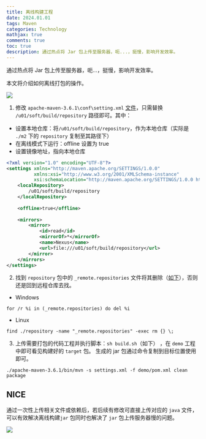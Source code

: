 ```yaml
---
title: 离线构建工程
date: 2024.01.01
tags: Maven
categories: Technology  
mathjax: true 
comments: true
toc: true
description: 通过热点将 Jar 包上传至服务器，呃...，挺慢，影响开发效率。
---
```


通过热点将 Jar 包上传至服务器，呃...，挺慢，影响开发效率。

本文将介绍如何离线打包的操作。

![](https://wyiyi.github.io/amber/contents/2023/apache-maven.png)

1. 修改 `apache-maven-3.6.1\conf\setting.xml` [文件](https://maven.apache.org/settings.html)，只需替换 `/u01/soft/build/repository` 路径即可。其中：
- 设置本地仓库：将`/u01/soft/build/repository`，作为本地仓库（实际是 `./m2` 下的 `repository` 复制至其路径下）
- 在离线模式下运行：offline 设置为 true
- 设置镜像地址，指向本地仓库

```xml
<?xml version="1.0" encoding="UTF-8"?>
<settings xmlns="http://maven.apache.org/SETTINGS/1.0.0"
          xmlns:xsi="http://www.w3.org/2001/XMLSchema-instance"
          xsi:schemaLocation="http://maven.apache.org/SETTINGS/1.0.0 http://maven.apache.org/xsd/settings-1.0.0.xsd">
    <localRepository>
        /u01/soft/build/repository
    </localRepository>
    
    <offline>true</offline>
    
    <mirrors>
        <mirror>
            <id>read</id>
            <mirrorOf>*</mirrorOf>
            <name>Nexus</name>
            <url>file:///u01/soft/build/repository</url>
        </mirror>
    </mirrors>
</settings>
```

2. 找到 `repository` 包中的 `_remote.repositories` 文件将其删除（[如下](https://blog.csdn.net/Remember_Z/article/details/119523295)），否则还是回到远程仓库去找。
- Windows
```
for /r %i in (_remote.repositories) do del %i
```
- Linux
```
find ./repository -name "_remote.repositories" -exec rm {} \;
```

3. 上传需要打包的代码工程并执行脚本：`sh build.sh`（如下） ，在 `demo` 工程中即可看见构建好的 `target` 包。 生成的 jar 包通过命令复制到目标位置使用即可。

```shell
./apache-maven-3.6.1/bin/mvn -s settings.xml -f demo/pom.xml clean package
```

## NICE

通过一次性上传相关文件或依赖后，若后续有修改可直接上传对应的 `java` 文件，可以有效解决离线构建`jar` 包同时也解决了 `jar` 包上传服务器慢的问题。

![](https://wyiyi.github.io/amber/contents/2023/nice.gif)

